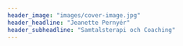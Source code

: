 ```yaml
---
header_image: "images/cover-image.jpg"
header_headline: "Jeanette Pernyér"
header_subheadline: "Samtalsterapi och Coaching"
---
```

